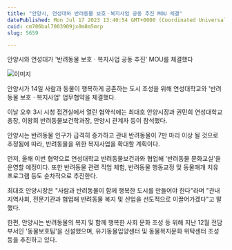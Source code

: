```yaml
---
title: "안양시, 연성대와 반려동물 보호ㆍ복지사업 공동 추진 MOU 체결"
datePublished: Mon Jul 17 2023 13:40:54 GMT+0000 (Coordinated Universal Time)
cuid: cm706bal7003909jx0m8m5mrp
slug: 5659

---
```



안양시와 연성대가 '반려동물 보호ㆍ복지사업 공동 추진' MOU를 체결했다

![이미지](https://cdn.hashnode.com/res/hashnode/image/upload/v1739259689772/ea2b1b11-2df9-4d43-9835-5c3d0112d0b4.jpeg)

안양시가 14일 사람과 동물이 행복하게 공존하는 도시 조성을 위해 연성대학교와 '반려동물 보호ㆍ복지사업' 업무협약을 체결했다.

이날 오후 3시 시청 접견실에서 열린 협약식에는 최대호 안양시장과 권민희 연성대학교 총장, 이왕희 반려동물보건학과장, 안양시 관계자 등이 참석했다.

안양시는 반려동물 인구가 급격히 증가하고 관내 반려동물이 7만 마리 이상 될 것으로 추정됨에 따라, 반려동물을 위한 복지사업을 확대할 계획이다.

먼저, 올해 이번 협약으로 연성대학교 반려동물보건과와 협업해 '반려동물 문화교실'을 운영할 예정이다. 또한 반려동물 관련 직업 체험, 반려동물 행동교정 및 동물매개 치유 프로그램 등도 순차적으로 추진한다.

최대호 안양시장은 "사람과 반려동물이 함께 행복한 도시를 만들어야 한다"라며 "관내 지역사회, 전문기관과 협업해 반려동물 복지 및 산업을 선도적으로 이끌어가겠다"고 말했다.

한편, 안양시는 반려동물의 복지 및 함께 행복한 사회 문화 조성 등 위해 지난 12월 전담부서인 '동물보호팀'을 신설했으며, 유기동물입양센터 및 동물복지문화 위탁센터 조성 등을 추진하고 있다.